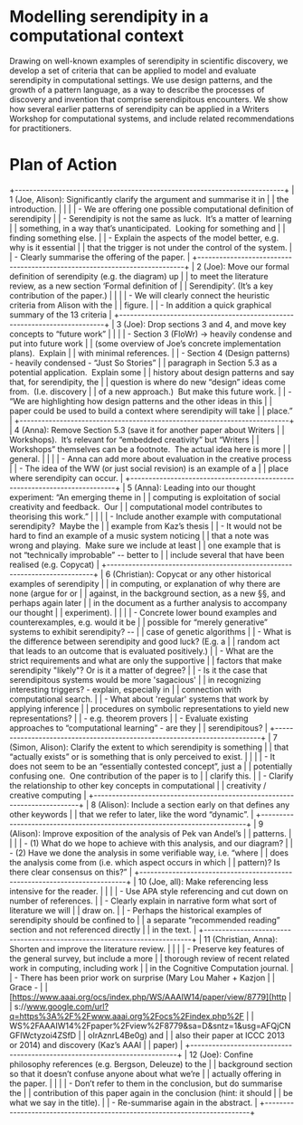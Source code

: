 # Modelling serendipity in a computational context

Drawing on well-known examples of serendipity in scientific discovery,
we develop a set of criteria that can be applied to model and evaluate
serendipity in computational settings.  We use design patterns, and
the growth of a pattern language, as a way to describe the processes
of discovery and invention that comprise serendipitous encounters.  We
show how several earlier patterns of serendipity can be applied in a
Writers Workshop for computational systems, and include related
recommendations for practitioners.

# Plan of Action

+--------------------------------------------------------------------------+
| 1 (Joe, Alison): Significantly clarify the argument and summarise it in  |
| the introduction.                                                        |
|                                                                          |
| -   We are offering one possible computational definition of serendipity |
| -   Serendipity is not the same as luck.  It’s a matter of learning      |
|     something, in a way that’s unanticipated.  Looking for something and |
|     finding something else.                                              |
| -   Explain the aspects of the model better, e.g. why is it essential    |
|     that the trigger is not under the control of the system.             |
| -   Clearly summarise the offering of the paper.                         |
+--------------------------------------------------------------------------+
| 2 (Joe): Move our formal definition of serendipity (e.g. the diagram) up |
| to meet the literature review, as a new section ‘Formal definition of    |
| Serendipity’. (It’s a key contribution of the paper.)                    |
|                                                                          |
| -   We will clearly connect the heuristic criteria from Alison with the  |
|     figure.                                                              |
| -   In addition a quick graphical summary of the 13 criteria             |
+--------------------------------------------------------------------------+
| 3 (Joe): Drop sections 3 and 4, and move key concepts to “future work”   |
|                                                                          |
| -   Section 3 (FloWr) -\> heavily condense and put into future work      |
|     (some overview of Joe’s concrete implementation plans).  Explain     |
|     with minimal references.                                             |
| -   Section 4 (Design patterns) - heavily condensed - “Just So Stories”  |
|     paragraph in Section 5.3 as a potential application.  Explain some   |
|     history about design patterns and say that, for serendipity, the     |
|     question is where do new “design” ideas come from.  (I.e. discovery  |
|     of a new approach.)  But make this future work.                      |
| -   “We are highlighting how design patterns and the other ideas in this |
|     paper could be used to build a context where serendipity will take   |
|     place.”                                                              |
+--------------------------------------------------------------------------+
| 4 (Anna): Remove Section 5.3 (save it for another paper about Writers    |
| Workshops).  It’s relevant for “embedded creativity” but “Writers        |
| Workshops” themselves can be a footnote.  The actual idea here is more   |
| general.                                                                 |
|                                                                          |
| -   Anna can add more about evaluation in the creative process           |
| -   The idea of the WW (or just social revision) is an example of a      |
|     place where serendipity can occur.                                   |
+--------------------------------------------------------------------------+
| 5 (Anna): Leading into our thought experiment: “An emerging theme in     |
| computing is exploitation of social creativity and feedback.  Our        |
| computational model contributes to theorising this work.”                |
|                                                                          |
| -   Include another example with computational serendipity?  Maybe the   |
|     example from Kaz’s thesis                                            |
| -   It would not be hard to find an example of a music system noticing   |
|     that a note was wrong and playing.  Make sure we include at least    |
|     one example that is not “technically improbable” -- better to        |
|     include several that have been realised (e.g. Copycat)               |
+--------------------------------------------------------------------------+
| 6 (Christian): Copycat or any other historical examples of serendipity   |
| in computing, or explanation of why there are none (argue for or         |
| against, in the background section, as a new §§, and perhaps again later |
| in the document as a further analysis to accompany our thought           |
| experiment).                                                             |
|                                                                          |
| -   Concrete lower bound examples and counterexamples, e.g. would it be  |
|     possible for “merely generative” systems to exhibit serendipity? --  |
|     case of genetic algorithms                                           |
| -   What is the difference between serendipity and good luck? (E.g. a    |
|     random act that leads to an outcome that is evaluated positively.)   |
| -   What are the strict requirements and what are only the supportive    |
|     factors that make serendipity "likely"? Or is it a matter of degree? |
| -   Is it the case that serendipitous systems would be more 'sagacious'  |
|     in recognizing interesting triggers? - explain, especially in        |
|     connection with computational search.                                |
| -   What about 'regular' systems that work by applying inference         |
|     procedures on symbolic representations to yield new representations? |
|     - e.g. theorem provers                                               |
| -   Evaluate existing approaches to “computational learning” - are they  |
|     serendipitous?                                                       |
+--------------------------------------------------------------------------+
| 7 (Simon, Alison): Clarify the extent to which serendipity is something  |
| that “actually exists” or is something that is only perceived to exist.  |
|                                                                          |
| -   It does not seem to be an “essentially contested concept”, just a    |
|     potentially confusing one.  One contribution of the paper is to      |
|     clarify this.                                                        |
| -   Clarify the relationship to other key concepts in computational      |
|     creativity / creative computing                                      |
+--------------------------------------------------------------------------+
| 8 (Alison): Include a section early on that defines any other keywords   |
| that we refer to later, like the word “dynamic”.                         |
+--------------------------------------------------------------------------+
| 9 (Alison): Improve exposition of the analysis of Pek van Andel’s        |
| patterns.                                                                |
|                                                                          |
| -   (1) What do we hope to achieve with this analysis, and our diagram?  |
| -   (2) Have we done the analysis in some verifiable way, i.e. “where    |
|     does the analysis come from (i.e. which aspect occurs in which       |
|     pattern)? Is there clear consensus on this?”                         |
+--------------------------------------------------------------------------+
| 10 (Joe, all): Make referencing less intensive for the reader.           |
|                                                                          |
| -   Use APA style referencing and cut down on number of references.      |
| -   Clearly explain in narrative form what sort of literature we will    |
|     draw on.                                                             |
| -   Perhaps the historical examples of serendipity should be confined to |
|     a separate “recommended reading” section and not referenced directly |
|     in the text.                                                         |
+--------------------------------------------------------------------------+
| 11 (Christian, Anna): Shorten and improve the literature review.         |
|                                                                          |
| -   Preserve key features of the general survey, but include a more      |
|     thorough review of recent related work in computing, including work  |
|     in the Cognitive Computation journal.                                |
| -   There has been prior work on surprise (Mary Lou Maher + Kazjon       |
|     Grace -                                                              |
|     [https://www.aaai.org/ocs/index.php/WS/AAAIW14/paper/view/8779](http |
| s://www.google.com/url?q=https%3A%2F%2Fwww.aaai.org%2Focs%2Findex.php%2F |
| WS%2FAAAIW14%2Fpaper%2Fview%2F8779&sa=D&sntz=1&usg=AFQjCNGFIWctyzoi4ZSfD |
| oIrAznrL4Be0g) and                                                       |
|     also their paper at ICCC 2013 or 2014) and discovery (Kaz’s AAAI     |
|     paper)                                                               |
+--------------------------------------------------------------------------+
| 12 (Joe): Confine philosophy references (e.g. Bergson, Deleuze) to the   |
| background section so that it doesn’t confuse anyone about what we’re    |
| actually offering in the paper.                                          |
|                                                                          |
| -   Don’t refer to them in the conclusion, but do summarise the          |
|     contribution of this paper again in the conclusion (hint: it should  |
|     be what we say in the title).                                        |
| -   Re-summarise again in the abstract.                                  |
+--------------------------------------------------------------------------+
